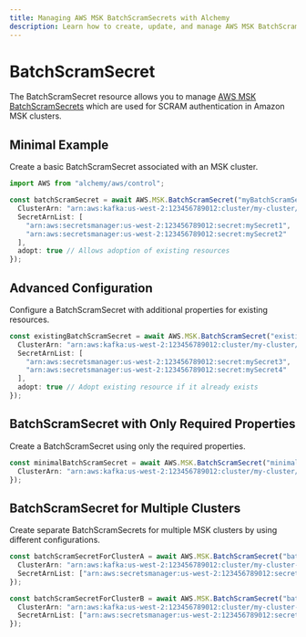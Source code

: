 ```yaml
---
title: Managing AWS MSK BatchScramSecrets with Alchemy
description: Learn how to create, update, and manage AWS MSK BatchScramSecrets using Alchemy Cloud Control.
---
```


# BatchScramSecret

The BatchScramSecret resource allows you to manage [AWS MSK BatchScramSecrets](https://docs.aws.amazon.com/msk/latest/userguide/) which are used for SCRAM authentication in Amazon MSK clusters.

## Minimal Example

Create a basic BatchScramSecret associated with an MSK cluster.

```ts
import AWS from "alchemy/aws/control";

const batchScramSecret = await AWS.MSK.BatchScramSecret("myBatchScramSecret", {
  ClusterArn: "arn:aws:kafka:us-west-2:123456789012:cluster/my-cluster/abcd1234-efgh-5678-ijkl-90mnopqrst",
  SecretArnList: [
    "arn:aws:secretsmanager:us-west-2:123456789012:secret:mySecret1",
    "arn:aws:secretsmanager:us-west-2:123456789012:secret:mySecret2"
  ],
  adopt: true // Allows adoption of existing resources
});
```

## Advanced Configuration

Configure a BatchScramSecret with additional properties for existing resources.

```ts
const existingBatchScramSecret = await AWS.MSK.BatchScramSecret("existingBatchScramSecret", {
  ClusterArn: "arn:aws:kafka:us-west-2:123456789012:cluster/my-cluster/abcd1234-efgh-5678-ijkl-90mnopqrst",
  SecretArnList: [
    "arn:aws:secretsmanager:us-west-2:123456789012:secret:mySecret3",
    "arn:aws:secretsmanager:us-west-2:123456789012:secret:mySecret4"
  ],
  adopt: true // Adopt existing resource if it already exists
});
```

## BatchScramSecret with Only Required Properties

Create a BatchScramSecret using only the required properties.

```ts
const minimalBatchScramSecret = await AWS.MSK.BatchScramSecret("minimalBatchScramSecret", {
  ClusterArn: "arn:aws:kafka:us-west-2:123456789012:cluster/my-cluster/abcd1234-efgh-5678-ijkl-90mnopqrst"
});
```

## BatchScramSecret for Multiple Clusters

Create separate BatchScramSecrets for multiple MSK clusters by using different configurations.

```ts
const batchScramSecretForClusterA = await AWS.MSK.BatchScramSecret("batchScramSecretA", {
  ClusterArn: "arn:aws:kafka:us-west-2:123456789012:cluster/my-cluster-a/abcd1234-efgh-5678-ijkl-90mnopqrst",
  SecretArnList: ["arn:aws:secretsmanager:us-west-2:123456789012:secret:mySecretA"]
});

const batchScramSecretForClusterB = await AWS.MSK.BatchScramSecret("batchScramSecretB", {
  ClusterArn: "arn:aws:kafka:us-west-2:123456789012:cluster/my-cluster-b/abcd1234-efgh-5678-ijkl-90mnopqrst",
  SecretArnList: ["arn:aws:secretsmanager:us-west-2:123456789012:secret:mySecretB"]
});
```